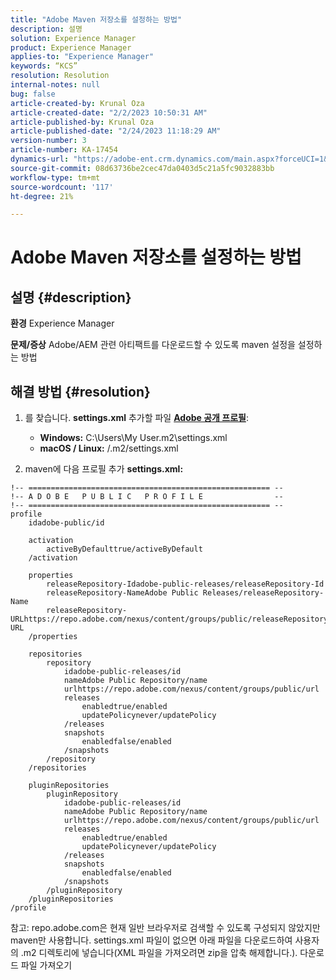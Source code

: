 ```yaml
---
title: "Adobe Maven 저장소를 설정하는 방법"
description: 설명
solution: Experience Manager
product: Experience Manager
applies-to: "Experience Manager"
keywords: “KCS”
resolution: Resolution
internal-notes: null
bug: false
article-created-by: Krunal Oza
article-created-date: "2/2/2023 10:50:31 AM"
article-published-by: Krunal Oza
article-published-date: "2/24/2023 11:18:29 AM"
version-number: 3
article-number: KA-17454
dynamics-url: "https://adobe-ent.crm.dynamics.com/main.aspx?forceUCI=1&pagetype=entityrecord&etn=knowledgearticle&id=7cfbff68-e7a2-ed11-aad1-6045bd006149"
source-git-commit: 08d63736be2cec47da0403d5c21a5fc9032883bb
workflow-type: tm+mt
source-wordcount: '117'
ht-degree: 21%

---
```


# Adobe Maven 저장소를 설정하는 방법

## 설명 {#description}

<b>환경</b>
Experience Manager


<b>문제/증상</b>
Adobe/AEM 관련 아티팩트를 다운로드할 수 있도록 maven 설정을 설정하는 방법


## 해결 방법 {#resolution}


1. 를 찾습니다. <b>settings.xml</b> 추가할 파일 <b>[Adobe 공개 프로필](https://repo.adobe.com/)</b>:

   - <b>Windows:</b> C:\Users\My User\.m2\settings.xml
   - <b>macOS / Linux:</b> /.m2/settings.xml
2. maven에 다음 프로필 추가 <b>settings.xml:</b>



```
!-- ====================================================== --
!-- A D O B E   P U B L I C   P R O F I L E                --
!-- ====================================================== --
profile
    idadobe-public/id

    activation
        activeByDefaulttrue/activeByDefault
    /activation

    properties
        releaseRepository-Idadobe-public-releases/releaseRepository-Id
        releaseRepository-NameAdobe Public Releases/releaseRepository-Name
        releaseRepository-URLhttps://repo.adobe.com/nexus/content/groups/public/releaseRepository-URL
    /properties

    repositories
        repository
            idadobe-public-releases/id
            nameAdobe Public Repository/name
            urlhttps://repo.adobe.com/nexus/content/groups/public/url
            releases
                enabledtrue/enabled
                updatePolicynever/updatePolicy
            /releases
            snapshots
                enabledfalse/enabled
            /snapshots
        /repository
    /repositories

    pluginRepositories
        pluginRepository
            idadobe-public-releases/id
            nameAdobe Public Repository/name
            urlhttps://repo.adobe.com/nexus/content/groups/public/url
            releases
                enabledtrue/enabled
                updatePolicynever/updatePolicy
            /releases
            snapshots
                enabledfalse/enabled
            /snapshots
        /pluginRepository
    /pluginRepositories
/profile
```


참고: repo.adobe.com은 현재 일반 브라우저로 검색할 수 있도록 구성되지 않았지만 maven만 사용합니다. settings.xml 파일이 없으면 아래 파일을 다운로드하여 사용자의 .m2 디렉토리에 넣습니다(XML 파일을 가져오려면 zip을 압축 해제합니다.). 다운로드 파일 가져오기
